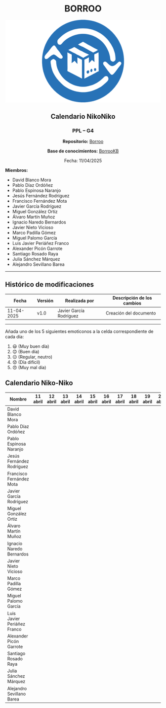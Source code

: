 <div align=center>

# BORROO

![](../imagenes/borrooLogo.png)

## Calendario NikoNiko

### PPL – G4

**Repositorio:** [Borroo](https://github.com/ISPP-2425-G4/borroo)

**Base de conocimientos:** [BorrooKB](https://borrookb.netlify.app/)

Fecha: 11/04/2025

</div>

**Miembros:**

- David Blanco Mora
- Pablo Díaz Ordóñez
- Pablo Espinosa Naranjo
- Jesús Fernández Rodríguez
- Francisco Fernández Mota
- Javier García Rodríguez
- Miguel González Ortiz
- Álvaro Martín Muñoz
- Ignacio Naredo Bernardos
- Javier Nieto Vicioso
- Marco Padilla Gómez
- Miguel Palomo García
- Luis Javier Periáñez Franco
- Alexander Picón Garrote
- Santiago Rosado Raya
- Julia Sánchez Márquez
- Alejandro Sevillano Barea

---

## **Histórico de modificaciones**

| Fecha      | Versión | Realizada por           | Descripción de los cambios |
| ---------- | ------- | ----------------------- | -------------------------- |
| 11-04-2025 | v1.0    | Javier García Rodríguez | Creación del documento     |

---

Añada uno de los 5 siguientes emoticonos a la celda correspondiente de cada día:

1. :smiley: (Muy buen día)
2. :blush: (Buen día)
3. :neutral_face: (Regular, neutro)
4. :worried: (Día difícil)
5. :angry: (Muy mal día)

## Calendario Niko-Niko

| Nombre                      | 11 abril | 12 abril | 13 abril | 14 abril | 15 abril | 16 abril | 17 abril | 18 abril | 19 abril | 20 abril | 21 abril | 22 abril | 23 abril | 24 abril | 25 abril | 26 abril | 27 abril | 28 abril | 29 abril | 30 abril | 1 mayo |
|-----------------------------|----------|----------|----------|----------|----------|----------|----------|----------|----------|----------|----------|----------|----------|----------|----------|----------|----------|----------|----------|----------|--------|
| David Blanco Mora           |          |          |          |          |          |          |          |          |          |          |          |          |          |          |          |          |          |          |          |          |        |
| Pablo Díaz Ordóñez          |          |          |          |          |          |          |          |          |          |          |          |          |          |          |          |          |          |          |          |          |        |
| Pablo Espinosa Naranjo      |          |          |          |          |          |          |          |          |          |          |          |          |          |          |          |          |          |          |          |          |        |
| Jesús Fernández Rodríguez   |          |          |          |          |          |          |          |          |          |          |          |          |          |          |          |          |          |          |          |          |        |
| Francisco Fernández Mota    |          |          |          |          |          |          |          |          |          |          |          |          |          |   :neutral_face:       |          |          |          |          |   :angry:       |          |        |
| Javier García Rodríguez     |          |          |          |          |          |          |          |          |          |          |          |          |          |          |          |          |          |          |          |          |        |
| Miguel González Ortiz       |          |          |          |          |          |          |          |          |          |          |          |          |          |          |          |          |          |          |          |          |        |
| Álvaro Martín Muñoz         |          |          |          |          |          |          |          |          |          |          |          |          |          |          |          |          |          |          |          |          |        |
| Ignacio Naredo Bernardos    |          |          |          |          |          |          |          |          |          |          |          |          |          |          |          |          |          |          |          |          |        |
| Javier Nieto Vicioso        |          |          |          |          |          |          |          |          |          |          |          |          |          |          |          |          |          |          |          |          |        |
| Marco Padilla Gómez         |          |          |          |          |          |          |          |          |          |          |          |          |          |          |          |          |          |          |          |          |        |
| Miguel Palomo García        |          |          |          |          |          |          |          |          |          |          |          |          |          |          |          |          |          |          |          |          |        |
| Luis Javier Periáñez Franco |          |          |          |          |          |          |          |          |          |          |          |          |          |          |          |          |          |          |          |          |        |
| Alexander Picón Garrote     |          |          |          |          |          |          |          |          |          |          |          |          |          |          |          |          |          |          |          |          |        |
| Santiago Rosado Raya        |          |          |          |          |          |          |          |          |          |          |          |          |          |          |          |          |          |          |          |          |        |
| Julia Sánchez Márquez       |          |          |          |          |          |          |          |          |          |          |          |          |          |          |          |          |          |          |          |          |        |
| Alejandro Sevillano Barea   |          |          |          |          |          |          |          |          |          |          |          |          |          |          |          |          |          |          |          |          |        |
